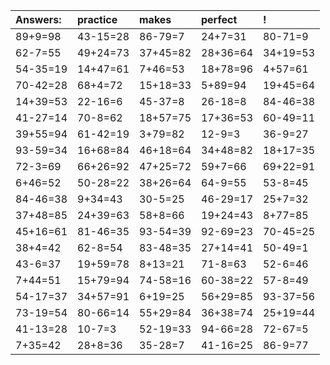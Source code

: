| Answers: | practice | makes | perfect | ! |
| :--- | :--- | :--- | :--- | :--- |
| 89+9=98 | 43-15=28 | 86-79=7 | 24+7=31 | 80-71=9 | 
| 62-7=55 | 49+24=73 | 37+45=82 | 28+36=64 | 34+19=53 | 
| 54-35=19 | 14+47=61 | 7+46=53 | 18+78=96 | 4+57=61 | 
| 70-42=28 | 68+4=72 | 15+18=33 | 5+89=94 | 19+45=64 | 
| 14+39=53 | 22-16=6 | 45-37=8 | 26-18=8 | 84-46=38 | 
| 41-27=14 | 70-8=62 | 18+57=75 | 17+36=53 | 60-49=11 | 
| 39+55=94 | 61-42=19 | 3+79=82 | 12-9=3 | 36-9=27 | 
| 93-59=34 | 16+68=84 | 46+18=64 | 34+48=82 | 18+17=35 | 
| 72-3=69 | 66+26=92 | 47+25=72 | 59+7=66 | 69+22=91 | 
| 6+46=52 | 50-28=22 | 38+26=64 | 64-9=55 | 53-8=45 | 
| 84-46=38 | 9+34=43 | 30-5=25 | 46-29=17 | 25+7=32 | 
| 37+48=85 | 24+39=63 | 58+8=66 | 19+24=43 | 8+77=85 | 
| 45+16=61 | 81-46=35 | 93-54=39 | 92-69=23 | 70-45=25 | 
| 38+4=42 | 62-8=54 | 83-48=35 | 27+14=41 | 50-49=1 | 
| 43-6=37 | 19+59=78 | 8+13=21 | 71-8=63 | 52-6=46 | 
| 7+44=51 | 15+79=94 | 74-58=16 | 60-38=22 | 57-8=49 | 
| 54-17=37 | 34+57=91 | 6+19=25 | 56+29=85 | 93-37=56 | 
| 73-19=54 | 80-66=14 | 55+29=84 | 36+38=74 | 25+19=44 | 
| 41-13=28 | 10-7=3 | 52-19=33 | 94-66=28 | 72-67=5 | 
| 7+35=42 | 28+8=36 | 35-28=7 | 41-16=25 | 86-9=77 | 
